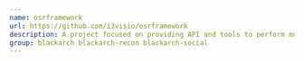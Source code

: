 ```yaml
---
name: osrframework
url: https://github.com/i3visio/osrframework
description: A project focused on providing API and tools to perform more accurate online researches.
group: blackarch blackarch-recon blackarch-social
---
```

